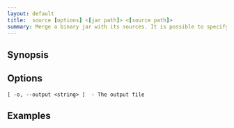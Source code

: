 ```yaml
---
layout: default
title:  source [options] <[jar path]> <[source path]> 
summary: Merge a binary jar with its sources. It is possible to specify source path 
---
```

   


## Synopsis

## Options

    [ -o, --output <string> ]  - The output file

## Examples
